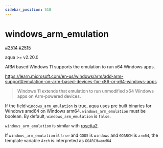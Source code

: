 ```yaml
---
sidebar_position: 510
---
```


# windows_arm_emulation

[#2514](https://github.com/orgs/aquaproj/discussions/2514) [#2515](https://github.com/aquaproj/aqua/pull/2515)

aqua >= v2.20.0

ARM based Windows 11 supports the emulation to run x64 Windows apps.

https://learn.microsoft.com/en-us/windows/arm/add-arm-support#emulation-on-arm-based-devices-for-x86-or-x64-windows-apps

> Windows 11 extends that emulation to run unmodified x64 Windows apps on Arm-powered devices.

If the field `windows_arm_emulation` is true, aqua uses pre built binaries for Windows amd64 on Windows arm64.
`windows_arm_emulation` must be boolean. By default, `windows_arm_emulation` is `false`.

`windows_arm_emulation` is similar with [rosetta2](rosetta2.md).

If `windows_arm_emulation` is `true` and `GOOS` is `windows` and `GOARCH` is `arm64`, the template variable `Arch` is interpreted as `GOARCH=amd64`.
